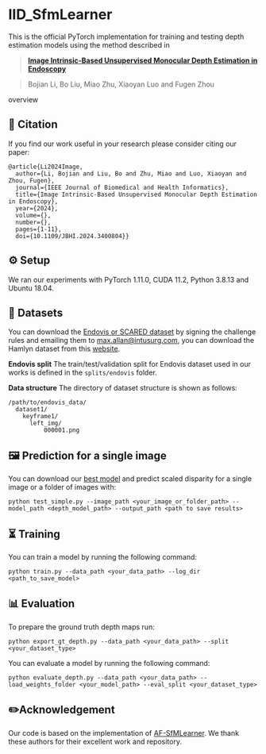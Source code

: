 # IID_SfmLearner
This is the official PyTorch implementation for training and testing depth estimation models using the method described in
> [**Image Intrinsic-Based Unsupervised Monocular Depth Estimation in Endoscopy**](https://ieeexplore.ieee.org/document/10530343)

> Bojian Li, Bo Liu, Miao Zhu, Xiaoyan Luo and Fugen Zhou

overview

## 📄 Citation
If you find our work useful in your research please consider citing our paper:
```
@article{Li2024Image,
  author={Li, Bojian and Liu, Bo and Zhu, Miao and Luo, Xiaoyan and Zhou, Fugen},
  journal={IEEE Journal of Biomedical and Health Informatics}, 
  title={Image Intrinsic-Based Unsupervised Monocular Depth Estimation in Endoscopy}, 
  year={2024},
  volume={},
  number={},
  pages={1-11},
  doi={10.1109/JBHI.2024.3400804}}
```

## ⚙️ Setup
We ran our experiments with PyTorch 1.11.0, CUDA 11.2, Python 3.8.13 and Ubuntu 18.04.

## 💾 Datasets
You can download the [Endovis or SCARED dataset](https://endovissub2019-scared.grand-challenge.org/) by signing the challenge rules and emailing them to [max.allan@intusurg.com](mailto:max.allan@intusurg.com),  you can download the Hamlyn dataset from this [website](http://hamlyn.doc.ic.ac.uk/vision/).

**Endovis split**
The train/test/validation split for Endovis dataset used in our works is defined in the  `splits/endovis`  folder.

**Data structure**
The directory of dataset structure is shown as follows:
```
/path/to/endovis_data/
  dataset1/
    keyframe1/
      left_img/
          000001.png
```
## 🖼️ Prediction for a single image
You can download our [best model](https://drive.google.com/drive/folders/1vOIJc78UGV2bsbUqbHeXnUpTvsz33p1U?usp=drive_link) and predict scaled disparity for a single image or a folder of images with:
```
python test_simple.py --image_path <your_image_or_folder_path> --model_path <depth_model_path> --output_path <path to save results>
```

## ⏳ Training
You can train a model by running the following command:
```
python train.py --data_path <your_data_path> --log_dir <path_to_save_model>
```
## 📊 Evaluation
To prepare the ground truth depth maps run:
```
python export_gt_depth.py --data_path <your_data_path> --split <your_dataset_type>
```
You can evaluate a model by running the following command:
```
python evaluate_depth.py --data_path <your_data_path> --load_weights_folder <your_model_path> --eval_split <your_dataset_type>
```

## ✏️Acknowledgement
Our code is based on the implementation of [AF-SfMLearner](https://github.com/ShuweiShao/AF-SfMLearner). We thank these authors for their excellent work and repository.
